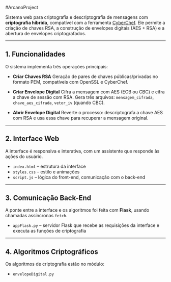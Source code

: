 #ArcanoProject

Sistema web para criptografia e descriptografia de mensagens com **criptografia híbrida**, compatível com a ferramenta [CyberChef](https://gchq.github.io/CyberChef/).
Ele permite a criação de chaves RSA, a construção de envelopes digitais (AES + RSA) e a abertura de envelopes criptografados.

---

## 1. Funcionalidades
O sistema implementa três operações principais:

* **Criar Chaves RSA**
  Geração de pares de chaves públicas/privadas no formato PEM, compatíveis com OpenSSL e CyberChef.

* **Criar Envelope Digital**
  Cifra a mensagem com AES (ECB ou CBC) e cifra a chave de sessão com RSA. Gera três arquivos:
  `mensagem_cifrada`, `chave_aes_cifrada`, `vetor_iv` (quando CBC).

* **Abrir Envelope Digital**
  Reverte o processo: descriptografa a chave AES com RSA e usa essa chave para recuperar a mensagem original.

---

## 2. Interface Web

A interface é responsiva e interativa, com um assistente que responde às ações do usuário.

* `index.html` – estrutura da interface
* `styles.css` – estilo e animações
* `script.js` – lógica do front-end, comunicação com o back-end

---

## 3. Comunicação Back-End

A ponte entre a interface e os algoritmos foi feita com **Flask**, usando chamadas assíncronas `fetch`.
* `appFlask.py` – servidor Flask que recebe as requisições da interface e executa as funções de criptografia

---

## 4. Algoritmos Criptográficos

Os algoritmos de criptografia estão no módulo:

* `envelopeDigital.py`
